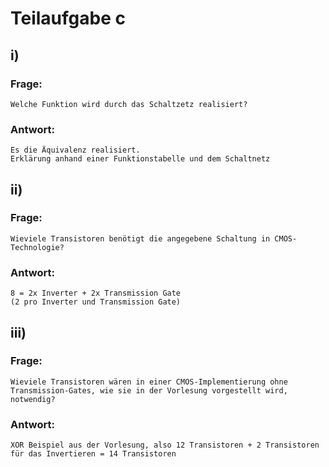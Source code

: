 # Teilaufgabe c

## i)

### Frage:

    Welche Funktion wird durch das Schaltzetz realisiert?

### Antwort:

    Es die Äquivalenz realisiert.
    Erklärung anhand einer Funktionstabelle und dem Schaltnetz

## ii)

### Frage:

    Wieviele Transistoren benötigt die angegebene Schaltung in CMOS-Technologie?

### Antwort:

    8 = 2x Inverter + 2x Transmission Gate
    (2 pro Inverter und Transmission Gate)

## iii)

### Frage:

    Wieviele Transistoren wären in einer CMOS-Implementierung ohne Transmission-Gates, wie sie in der Vorlesung vorgestellt wird, notwendig?

### Antwort:

    XOR Beispiel aus der Vorlesung, also 12 Transistoren + 2 Transistoren für das Invertieren = 14 Transistoren
